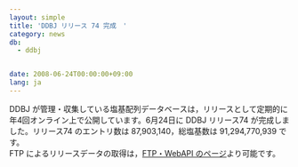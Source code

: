 ```yaml
---
layout: simple
title: 'DDBJ リリース 74 完成　'
category: news
db:
  - ddbj


date: 2008-06-24T00:00:00+09:00
lang: ja
---
```


DDBJ が管理・収集している塩基配列データベースは，リリースとして定期的に年4回オンライン上で公開しています。6月24日に DDBJ リリース74 が完成しました。リリース74 のエントリ数は 87,903,140，総塩基数は 91,294,770,939 です。<br>FTP によるリリースデータの取得は，<a href="/services/index.html">FTP・WebAPI のページ</a>より可能です。
